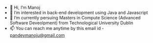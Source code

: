 - 👋 Hi, I’m Manoj
- 👀 I’m interested in back-end development using Java and Javascript
- 🌱 I’m currently persuing Masters in Compute Science (Advanced Software Deveolpment) from Technological University Dublin
- 📫 You can reach me anytime by this email id - pandeymanoju@gmail.com

<!---
Manoj249M4/Manoj249M4 is a ✨ special ✨ repository because its `README.md` (this file) appears on your GitHub profile.
You can click the Preview link to take a look at your changes.
--->
